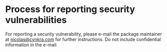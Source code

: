# Process for reporting security vulnerabilities

For reporting a security vulnerability, please e-mail the package maintainer at nicolas@cynkra.com for further instructions.
Do not include confidential information in the e-mail.
